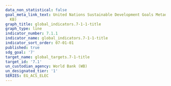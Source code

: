 ```yaml
---
data_non_statistical: false
goal_meta_link_text: United Nations Sustainable Development Goals Metadata (PDF 212
  KB)
graph_title: global_indicators.7-1-1-title
graph_type: line
indicator_number: 7.1.1
indicator_name: global_indicators.7-1-1-title
indicator_sort_order: 07-01-01
published: true
sdg_goal: '7'
target_name: global_targets.7-1-title
target_id: '7.1'
un_custodian_agency: World Bank (WB)
un_designated_tier: '1'
SERIES: EG_ACS_ELEC
---
```

